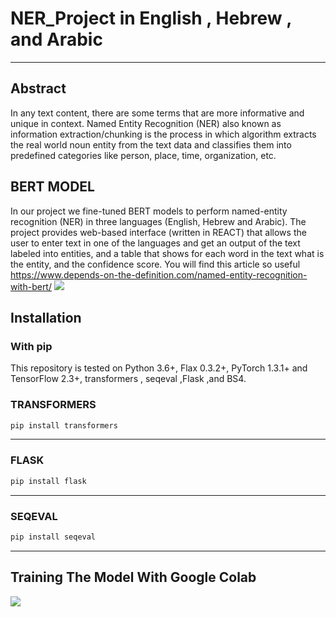 # NER_Project in English , Hebrew , and Arabic
-----------------

## Abstract

In any text content, there are some terms that are more informative and unique in context. Named Entity Recognition (NER) also known as information extraction/chunking is the process in which algorithm extracts the real world noun entity from the text data and classifies them into predefined categories like person, place, time, organization, etc.

## BERT MODEL

In our project we fine-tuned BERT models to perform named-entity 
recognition (NER) in three languages (English, Hebrew and Arabic).
The project provides web-based interface (written in REACT) that allows 
the user to enter text in one of the languages and get an output of the text
labeled into entities, and a table that shows for each word in the text what is 
the entity, and the confidence score.
You will find this article so useful https://www.depends-on-the-definition.com/named-entity-recognition-with-bert/
![](https://github.com/DorGetter/NER_Project/blob/main/bert-input-output.png)


## Installation

### With pip
This repository is tested on Python 3.6+, Flax 0.3.2+, PyTorch 1.3.1+ and TensorFlow 2.3+, transformers , seqeval ,Flask ,and BS4.

### TRANSFORMERS
```bash
pip install transformers
```
----------------
### FLASK
```bash
pip install flask
```
----------------
### SEQEVAL
```bash
pip install seqeval
```
----------------


## Training The Model With Google Colab
![](https://github.com/DorGetter/NER_Project/blob/main/GoogleColabTrain.png)

